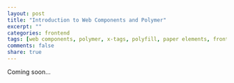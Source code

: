 ```yaml
---
layout: post
title: "Introduction to Web Components and Polymer"
excerpt: ""
categories: frontend
tags: [web components, polymer, x-tags, polyfill, paper elements, front-end]
comments: false
share: true
---
```


Coming soon...